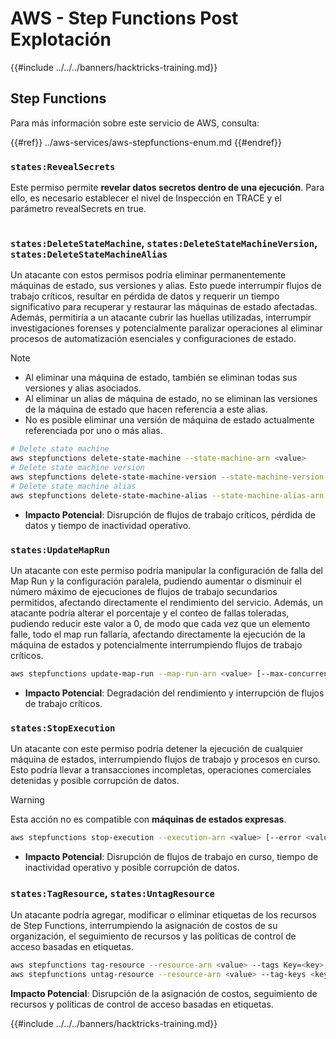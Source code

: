 # AWS - Step Functions Post Explotación

{{#include ../../../banners/hacktricks-training.md}}

## Step Functions

Para más información sobre este servicio de AWS, consulta:

{{#ref}}
../aws-services/aws-stepfunctions-enum.md
{{#endref}}

### `states:RevealSecrets`

Este permiso permite **revelar datos secretos dentro de una ejecución**. Para ello, es necesario establecer el nivel de Inspección en TRACE y el parámetro revealSecrets en true.

<figure><img src="../../../images/image (348).png" alt=""><figcaption></figcaption></figure>

### `states:DeleteStateMachine`, `states:DeleteStateMachineVersion`, `states:DeleteStateMachineAlias`

Un atacante con estos permisos podría eliminar permanentemente máquinas de estado, sus versiones y alias. Esto puede interrumpir flujos de trabajo críticos, resultar en pérdida de datos y requerir un tiempo significativo para recuperar y restaurar las máquinas de estado afectadas. Además, permitiría a un atacante cubrir las huellas utilizadas, interrumpir investigaciones forenses y potencialmente paralizar operaciones al eliminar procesos de automatización esenciales y configuraciones de estado.

> [!NOTE]
>
> - Al eliminar una máquina de estado, también se eliminan todas sus versiones y alias asociados.
> - Al eliminar un alias de máquina de estado, no se eliminan las versiones de la máquina de estado que hacen referencia a este alias.
> - No es posible eliminar una versión de máquina de estado actualmente referenciada por uno o más alias.
```bash
# Delete state machine
aws stepfunctions delete-state-machine --state-machine-arn <value>
# Delete state machine version
aws stepfunctions delete-state-machine-version --state-machine-version-arn <value>
# Delete state machine alias
aws stepfunctions delete-state-machine-alias --state-machine-alias-arn <value>
```
- **Impacto Potencial**: Disrupción de flujos de trabajo críticos, pérdida de datos y tiempo de inactividad operativo.

### `states:UpdateMapRun`

Un atacante con este permiso podría manipular la configuración de falla del Map Run y la configuración paralela, pudiendo aumentar o disminuir el número máximo de ejecuciones de flujos de trabajo secundarios permitidos, afectando directamente el rendimiento del servicio. Además, un atacante podría alterar el porcentaje y el conteo de fallas toleradas, pudiendo reducir este valor a 0, de modo que cada vez que un elemento falle, todo el map run fallaría, afectando directamente la ejecución de la máquina de estados y potencialmente interrumpiendo flujos de trabajo críticos.
```bash
aws stepfunctions update-map-run --map-run-arn <value> [--max-concurrency <value>] [--tolerated-failure-percentage <value>] [--tolerated-failure-count <value>]
```
- **Impacto Potencial**: Degradación del rendimiento y interrupción de flujos de trabajo críticos.

### `states:StopExecution`

Un atacante con este permiso podría detener la ejecución de cualquier máquina de estados, interrumpiendo flujos de trabajo y procesos en curso. Esto podría llevar a transacciones incompletas, operaciones comerciales detenidas y posible corrupción de datos.

> [!WARNING]
> Esta acción no es compatible con **máquinas de estados expresas**.
```bash
aws stepfunctions stop-execution --execution-arn <value> [--error <value>] [--cause <value>]
```
- **Impacto Potencial**: Disrupción de flujos de trabajo en curso, tiempo de inactividad operativo y posible corrupción de datos.

### `states:TagResource`, `states:UntagResource`

Un atacante podría agregar, modificar o eliminar etiquetas de los recursos de Step Functions, interrumpiendo la asignación de costos de su organización, el seguimiento de recursos y las políticas de control de acceso basadas en etiquetas.
```bash
aws stepfunctions tag-resource --resource-arn <value> --tags Key=<key>,Value=<value>
aws stepfunctions untag-resource --resource-arn <value> --tag-keys <key>
```
**Impacto Potencial**: Disrupción de la asignación de costos, seguimiento de recursos y políticas de control de acceso basadas en etiquetas.

{{#include ../../../banners/hacktricks-training.md}}
